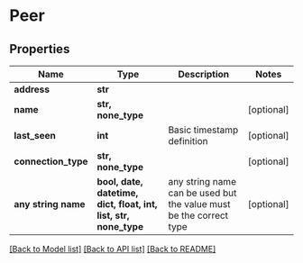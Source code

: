 # Peer


## Properties
Name | Type | Description | Notes
------------ | ------------- | ------------- | -------------
**address** | **str** |  | 
**name** | **str, none_type** |  | [optional] 
**last_seen** | **int** | Basic timestamp definition | [optional] 
**connection_type** | **str, none_type** |  | [optional] 
**any string name** | **bool, date, datetime, dict, float, int, list, str, none_type** | any string name can be used but the value must be the correct type | [optional]

[[Back to Model list]](../README.md#documentation-for-models) [[Back to API list]](../README.md#documentation-for-api-endpoints) [[Back to README]](../README.md)


